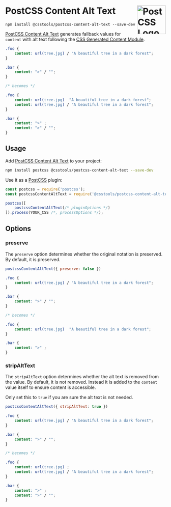 # PostCSS Content Alt Text [<img src="https://postcss.github.io/postcss/logo.svg" alt="PostCSS Logo" width="90" height="90" align="right">][PostCSS]

`npm install @csstools/postcss-content-alt-text --save-dev`

[PostCSS Content Alt Text] generates fallback values for `content` with alt text following the [CSS Generated Content Module].

```css
.foo {
	content: url(tree.jpg) / "A beautiful tree in a dark forest";
}

.bar {
	content: ">" / "";
}

/* becomes */

.foo {
	content: url(tree.jpg)  "A beautiful tree in a dark forest";
	content: url(tree.jpg) / "A beautiful tree in a dark forest";
}

.bar {
	content: ">" ;
	content: ">" / "";
}
```

## Usage

Add [PostCSS Content Alt Text] to your project:

```bash
npm install postcss @csstools/postcss-content-alt-text --save-dev
```

Use it as a [PostCSS] plugin:

```js
const postcss = require('postcss');
const postcssContentAltText = require('@csstools/postcss-content-alt-text');

postcss([
	postcssContentAltText(/* pluginOptions */)
]).process(YOUR_CSS /*, processOptions */);
```



## Options

### preserve

The `preserve` option determines whether the original notation
is preserved. By default, it is preserved.

```js
postcssContentAltText({ preserve: false })
```

```css
.foo {
	content: url(tree.jpg) / "A beautiful tree in a dark forest";
}

.bar {
	content: ">" / "";
}

/* becomes */

.foo {
	content: url(tree.jpg)  "A beautiful tree in a dark forest";
}

.bar {
	content: ">" ;
}
```

### stripAltText

The `stripAltText` option determines whether the alt text is removed from the value.
By default, it is not removed.
Instead it is added to the `content` value itself to ensure content is accessible.

Only set this to `true` if you are sure the alt text is not needed.

```js
postcssContentAltText({ stripAltText: true })
```

```css
.foo {
	content: url(tree.jpg) / "A beautiful tree in a dark forest";
}

.bar {
	content: ">" / "";
}

/* becomes */

.foo {
	content: url(tree.jpg) ;
	content: url(tree.jpg) / "A beautiful tree in a dark forest";
}

.bar {
	content: ">" ;
	content: ">" / "";
}
```

[cli-url]: https://github.com/csstools/postcss-plugins/actions/workflows/test.yml?query=workflow/test
[css-url]: https://cssdb.org/#content-alt-text
[discord]: https://discord.gg/bUadyRwkJS
[npm-url]: https://www.npmjs.com/package/@csstools/postcss-content-alt-text

[PostCSS]: https://github.com/postcss/postcss
[PostCSS Content Alt Text]: https://github.com/csstools/postcss-plugins/tree/main/plugins/postcss-content-alt-text
[CSS Generated Content Module]: https://drafts.csswg.org/css-content/#content-property
